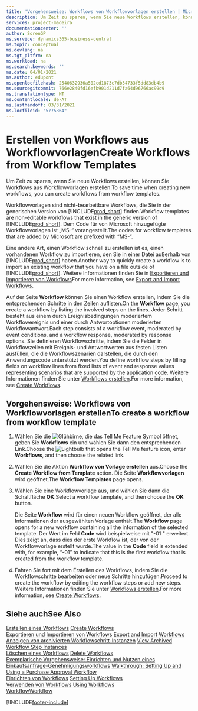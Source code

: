 ```yaml
---
title: 'Vorgehensweise: Workflows von Workflowvorlagen erstellen | Microsoft Docs'
description: Um Zeit zu sparen, wenn Sie neue Workflows erstellen, können Sie Workflows aus Workflowvorlagen erstellen.
services: project-madeira
documentationcenter: ''
author: SorenGP
ms.service: dynamics365-business-central
ms.topic: conceptual
ms.devlang: na
ms.tgt_pltfrm: na
ms.workload: na
ms.search.keywords: ''
ms.date: 04/01/2021
ms.author: edupont
ms.openlocfilehash: 2540632936a502cd1873c7db34733f5dd83db4b9
ms.sourcegitcommit: 766e2840fd16efb901d211d7fa64d96766ac99d9
ms.translationtype: HT
ms.contentlocale: de-AT
ms.lasthandoff: 03/31/2021
ms.locfileid: "5775864"
---
```

# <a name="create-workflows-from-workflow-templates"></a><span data-ttu-id="21cfe-103">Erstellen von Workflows aus Workflowvorlagen</span><span class="sxs-lookup"><span data-stu-id="21cfe-103">Create Workflows from Workflow Templates</span></span>
<span data-ttu-id="21cfe-104">Um Zeit zu sparen, wenn Sie neue Workflows erstellen, können Sie Workflows aus Workflowvorlagen erstellen.</span><span class="sxs-lookup"><span data-stu-id="21cfe-104">To save time when creating new workflows, you can create workflows from workflow templates.</span></span>  

 <span data-ttu-id="21cfe-105">Workflowvorlagen sind nicht-bearbeitbare Workflows, die Sie in der generischen Version von [!INCLUDE[prod_short](includes/prod_short.md)] finden.</span><span class="sxs-lookup"><span data-stu-id="21cfe-105">Workflow templates are non-editable workflows that exist in the generic version of [!INCLUDE[prod_short](includes/prod_short.md)].</span></span> <span data-ttu-id="21cfe-106">Dem Code für von Microsoft hinzugefügte Workflowvorlagen ist „MS-“ vorangestellt.</span><span class="sxs-lookup"><span data-stu-id="21cfe-106">The codes for workflow templates that are added by Microsoft are prefixed with “MS-“.</span></span>  

 <span data-ttu-id="21cfe-107">Eine andere Art, einen Workflow schnell zu erstellen ist es, einen vorhandenen Workflow zu importieren, den Sie in einer Datei außerhalb von [!INCLUDE[prod_short](includes/prod_short.md)] haben.</span><span class="sxs-lookup"><span data-stu-id="21cfe-107">Another way to quickly create a workflow is to import an existing workflow that you have on a file outside of [!INCLUDE[prod_short](includes/prod_short.md)].</span></span> <span data-ttu-id="21cfe-108">Weitere Informationen finden Sie in [Exportieren und Importieren von Workflows](across-how-to-export-and-import-workflows.md)</span><span class="sxs-lookup"><span data-stu-id="21cfe-108">For more information, see [Export and Import Workflows](across-how-to-export-and-import-workflows.md).</span></span>  

<span data-ttu-id="21cfe-109">Auf der Seite **Workflow** können Sie einen Workflow erstellen, indem Sie die entsprechenden Schritte in den Zeilen auflisten.</span><span class="sxs-lookup"><span data-stu-id="21cfe-109">On the **Workflow** page, you create a workflow by listing the involved steps on the lines.</span></span> <span data-ttu-id="21cfe-110">Jeder Schritt besteht aus einem durch Ereignisbedingungen moderiertem Workflowereignis und einer durch Antwortoptionen moderierten Workflowantwort.</span><span class="sxs-lookup"><span data-stu-id="21cfe-110">Each step consists of a workflow event, moderated by event conditions, and a workflow response, moderated by response options.</span></span> <span data-ttu-id="21cfe-111">Sie definieren Workflowschritte, indem Sie die Felder in Workflowzeilen mit Ereignis- und Antwortwerten aus festen Listen ausfüllen, die die Workflowszenarien darstellen, die durch den Anwendungscode unterstützt werden.</span><span class="sxs-lookup"><span data-stu-id="21cfe-111">You define workflow steps by filling fields on workflow lines from fixed lists of event and response values representing scenarios that are supported by the application code.</span></span> <span data-ttu-id="21cfe-112">Weitere Informationen finden Sie unter [Workflows erstellen](across-how-to-create-workflows.md).</span><span class="sxs-lookup"><span data-stu-id="21cfe-112">For more information, see [Create Workflows](across-how-to-create-workflows.md).</span></span>  

## <a name="to-create-a-workflow-from-workflow-template"></a><span data-ttu-id="21cfe-113">Vorgehensweise: Workflows von Workflowvorlagen erstellen</span><span class="sxs-lookup"><span data-stu-id="21cfe-113">To create a workflow from workflow template</span></span>  
1.  <span data-ttu-id="21cfe-114">Wählen Sie die ![Glühbirne, die das Tell Me Feature](media/ui-search/search_small.png "Tell Me-Funktion") Symbol öffnet, geben Sie **Workflows** ein und wählen Sie dann den entsprechenden Link.</span><span class="sxs-lookup"><span data-stu-id="21cfe-114">Choose the ![Lightbulb that opens the Tell Me feature](media/ui-search/search_small.png "Tell me what you want to do") icon, enter **Workflows**, and then choose the related link.</span></span>  
2.  <span data-ttu-id="21cfe-115">Wählen Sie die Aktion **Workflow von Vorlage erstellen** aus.</span><span class="sxs-lookup"><span data-stu-id="21cfe-115">Choose the **Create Workflow from Template** action.</span></span> <span data-ttu-id="21cfe-116">Die Seite **Workflowvorlagen** wird geöffnet.</span><span class="sxs-lookup"><span data-stu-id="21cfe-116">The **Workflow Templates** page opens.</span></span>  
3.  <span data-ttu-id="21cfe-117">Wählen Sie eine Workflowvorlage aus, und wählen Sie dann die Schaltfläche **OK**.</span><span class="sxs-lookup"><span data-stu-id="21cfe-117">Select a workflow template, and then choose the **OK** button.</span></span>  

     <span data-ttu-id="21cfe-118">Die Seite **Workflow** wird für einen neuen Workflow geöffnet, der alle Informationen der ausgewählten Vorlage enthält.</span><span class="sxs-lookup"><span data-stu-id="21cfe-118">The **Workflow** page opens for a new workflow containing all the information of the selected template.</span></span> <span data-ttu-id="21cfe-119">Der Wert im Feld **Code** wird beispielweise mit "-01 " erweitert. Dies zeigt an, dass dies der erste Workflow ist, der von der Workflowvorlage erstellt wurde.</span><span class="sxs-lookup"><span data-stu-id="21cfe-119">The value in the **Code** field is extended with, for example, “-01” to indicate that this is the first workflow that is created from the workflow template.</span></span>  
4.  <span data-ttu-id="21cfe-120">Fahren Sie fort mit dem Erstellen des Workflows, indem Sie die Workflowschritte bearbeiten oder neue Schritte hinzufügen.</span><span class="sxs-lookup"><span data-stu-id="21cfe-120">Proceed to create the workflow by editing the workflow steps or add new steps.</span></span> <span data-ttu-id="21cfe-121">Weitere Informationen finden Sie unter [Workflows erstellen](across-how-to-create-workflows.md).</span><span class="sxs-lookup"><span data-stu-id="21cfe-121">For more information, see [Create Workflows](across-how-to-create-workflows.md).</span></span>  

## <a name="see-also"></a><span data-ttu-id="21cfe-122">Siehe auch</span><span class="sxs-lookup"><span data-stu-id="21cfe-122">See Also</span></span>  
 <span data-ttu-id="21cfe-123">[Erstellen eines Workflows](across-how-to-create-workflows.md) </span><span class="sxs-lookup"><span data-stu-id="21cfe-123">[Create Workflows](across-how-to-create-workflows.md) </span></span>  
 <span data-ttu-id="21cfe-124">[Exportieren und Importieren von Workflows](across-how-to-export-and-import-workflows.md) </span><span class="sxs-lookup"><span data-stu-id="21cfe-124">[Export and Import Workflows](across-how-to-export-and-import-workflows.md) </span></span>  
 <span data-ttu-id="21cfe-125">[Anzeigen von archivierten Workflowschritt-Instanzen](across-how-to-view-archived-workflow-step-instances.md) </span><span class="sxs-lookup"><span data-stu-id="21cfe-125">[View Archived Workflow Step Instances](across-how-to-view-archived-workflow-step-instances.md) </span></span>  
 <span data-ttu-id="21cfe-126">[Löschen eines Workflows](across-how-to-delete-workflows.md) </span><span class="sxs-lookup"><span data-stu-id="21cfe-126">[Delete Workflows](across-how-to-delete-workflows.md) </span></span>  
 <span data-ttu-id="21cfe-127">[Exemplarische Vorgehensweise: Einrichten und Nutzen eines Einkaufsanfrage-Genehmigungsworkflows](walkthrough-setting-up-and-using-a-purchase-approval-workflow.md) </span><span class="sxs-lookup"><span data-stu-id="21cfe-127">[Walkthrough: Setting Up and Using a Purchase Approval Workflow](walkthrough-setting-up-and-using-a-purchase-approval-workflow.md) </span></span>  
 <span data-ttu-id="21cfe-128">[Einrichten von Workflows](across-set-up-workflows.md) </span><span class="sxs-lookup"><span data-stu-id="21cfe-128">[Setting Up Workflows](across-set-up-workflows.md) </span></span>  
 <span data-ttu-id="21cfe-129">[Verwenden von Workflows](across-use-workflows.md) </span><span class="sxs-lookup"><span data-stu-id="21cfe-129">[Using Workflows](across-use-workflows.md) </span></span>  
 [<span data-ttu-id="21cfe-130">Workflow</span><span class="sxs-lookup"><span data-stu-id="21cfe-130">Workflow</span></span>](across-workflow.md)   


[!INCLUDE[footer-include](includes/footer-banner.md)]